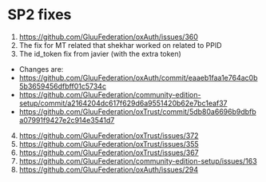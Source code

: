 # SP2 fixes

1. https://github.com/GluuFederation/oxAuth/issues/360
2. The fix for MT related that shekhar worked on related to PPID
3. The id_token fix from javier (with the extra token)
  - Changes are:
  - https://github.com/GluuFederation/oxAuth/commit/eaaeb1faa1e764ac0b5b3659456dfbff01c5734c
  - https://github.com/GluuFederation/community-edition-setup/commit/a2164204dc617f629d6a9551420b62e7bc1eaf37
  - https://github.com/GluuFederation/oxTrust/commit/5db80a6696b9dbfba07991f9427e2c914e3541d7
4. https://github.com/GluuFederation/oxTrust/issues/372
5. https://github.com/GluuFederation/oxTrust/issues/355
6. https://github.com/GluuFederation/oxTrust/issues/367
7. https://github.com/GluuFederation/community-edition-setup/issues/163
8. https://github.com/GluuFederation/oxAuth/issues/294
